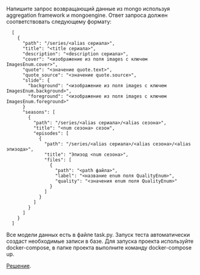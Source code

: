 Напишите запрос возвращающий данные из mongo используя aggregation framework и mongoengine. Ответ запроса должен соответствовать следующему формату:

```
  [
    {
      "path": "/series/<alias сериала>",
      "title": "<title сериала>",
      "description": "<description сериала>",
      "cover": "<изображение из поля images с ключем ImagesEnum.cover>",
      "quote": "<значение quote.text>",
      "quote_source": "<значение quote.source>",
      "slide": {
        "background": "<изображение из поля images с ключем ImagesEnum.background>",
        "foreground": "<изображение из поля images с ключем ImagesEnum.foreground>"
      }
      "seasons": [
        {
          "path": "/series/<alias сериала>/<alias сезона>",
          "title": "<num сезона> сезон",
          "episodes": [
            {
              "path": "/series/<alias сериала>/<alias сезона>/<alias эпизода>",
              "title": "Эпизод <num сезона>",
              "files": [
                {
                  "path": "<path файла>",
                  "label": "<название enum поля QualityEnum>",
                  "quality": "<значения enum поля QualityEnum>"
                }
              ]
            }
          ]
        }
      ]
    }
  ]
```


Все модели данных есть в файле task.py. Запуск теста автоматически создаст необходимые записи в базе. Для запуска проекта используйте docker-compose, в папке проекта выполните команду docker-compose up.

[Решение](https://github.com/mxmaslin/Test-tasks/blob/master/solutions/python/passport_validator.py "Решение задания на получение из MongoDB данных и их форматирование").
